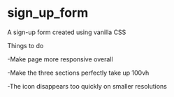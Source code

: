 # sign_up_form
A sign-up form created using vanilla CSS

Things to do

-Make page more responsive overall

-Make the three sections perfectly take up 100vh

-The icon disappears too quickly on smaller resolutions
